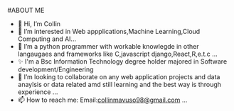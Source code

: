 #ABOUT ME
- 👋 Hi, I’m Collin
- 👀 I’m interested in Web appplications,Machine Learning,Cloud Computing and AI...
- 🌱 I’m a python programmer with workable knowlegde in other langaugaes and frameworks like C,javascript django,React,R,e.t.c ...
- ✨ I'm a Bsc Information Technology degree holder majored in Software development/Engineering
- 💞️ I’m looking to collaborate on any web application projects and data anaylsis or data related amd still learning and the best way is through experience  ...
- 📫 How to reach me: Email:collinmavuso98@gmail.com ...

<!---
Collinsinc/Collinsinc is a ✨ special ✨ repository because its `README.md` (this file) appears on your GitHub profile.
You can click the Preview link to take a look at your changes.
--->
